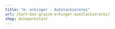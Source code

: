 ```yaml
---
title: "m. erkinger - Autolackiererei"
url: /hart-bei-graz/m-erkinger-autolackiererei/
shop: Autowerkstatt
---
```

